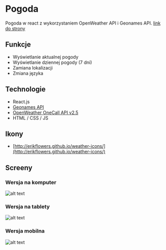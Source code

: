# Pogoda
Pogoda w react z wykorzystaniem OpenWeather API i Geonames API. [link do strony](https://pogoda-open-weather.netlify.app)

## Funkcje
* Wyświetlanie aktualnej pogody
* Wyświetlanie dziennej pogody (7 dni)
* Zamiana lokalizacji
* Zmiana języka

## Technologie
* React.js
* [Geonames API](https://www.geonames.org)
* [OpenWeather OneCall API v2.5](https://openweathermap.org/)
* HTML / CSS / JS

## Ikony
* [http://erikflowers.github.io/weather-icons/](http://erikflowers.github.io/weather-icons/)

## Screeny
### Wersja na komputer
![alt text](https://i.ibb.co/mhJ9qRc/Przechwytywanie.png)

### Wersja na tablety
![alt text](https://i.ibb.co/mt8HwWM/Przechwytywanie2.png)

### Wersja mobilna
![alt text](https://i.ibb.co/23qFZjR/Przechwytywanie3.png)



